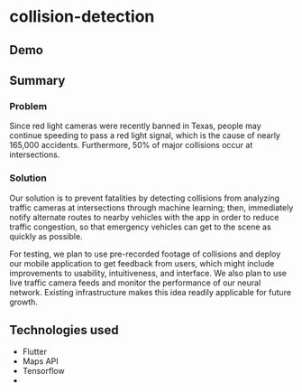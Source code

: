 # collision-detection

## Demo



## Summary



### Problem
Since red light cameras were recently banned in Texas, people may continue speeding to pass a red light signal, which is the cause of nearly 165,000 accidents. Furthermore, 50% of major collisions occur at intersections.

### Solution
Our solution is to prevent fatalities by detecting collisions from analyzing traffic cameras at intersections through machine learning; then, immediately notify alternate routes to nearby vehicles with the app in order to reduce traffic congestion, so that emergency vehicles can get to the scene as quickly as possible. 

For testing, we plan to use pre-recorded footage of collisions and deploy our mobile application to get feedback from users, which might include improvements to usability, intuitiveness, and interface. We also plan to use live traffic camera feeds and monitor the performance of our neural network. Existing infrastructure makes this idea readily applicable for future growth.
<!-- tree command on dir -->

## Technologies used

* Flutter
* Maps API
* Tensorflow
* 
